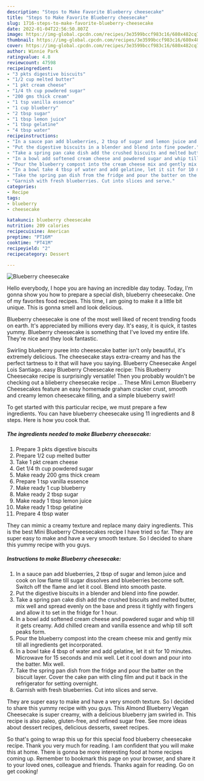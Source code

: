 ```yaml
---
description: "Steps to Make Favorite Blueberry cheesecake"
title: "Steps to Make Favorite Blueberry cheesecake"
slug: 1716-steps-to-make-favorite-blueberry-cheesecake
date: 2022-01-04T22:56:50.807Z
image: https://img-global.cpcdn.com/recipes/3e3599bccf983c16/680x482cq70/blueberry-cheesecake-recipe-main-photo.jpg
thumbnail: https://img-global.cpcdn.com/recipes/3e3599bccf983c16/680x482cq70/blueberry-cheesecake-recipe-main-photo.jpg
cover: https://img-global.cpcdn.com/recipes/3e3599bccf983c16/680x482cq70/blueberry-cheesecake-recipe-main-photo.jpg
author: Winnie Park
ratingvalue: 4.8
reviewcount: 47598
recipeingredient:
- "3 pkts digestive biscuits"
- "1/2 cup melted butter"
- "1 pkt cream cheese"
- "1/4 th cup powdered sugar"
- "200 gms thick cream"
- "1 tsp vanilla essence"
- "1 cup blueberry"
- "2 tbsp sugar"
- "1 tbsp lemon juice"
- "1 tbsp gelatine"
- "4 tbsp water"
recipeinstructions:
- "In a sauce pan add blueberries, 2 tbsp of sugar and lemon juice and cook on low flame till sugar dissolves and blueberries become soft. Switch off the flame and let it cool. Blend into smooth paste."
- "Put the digestive biscuits in a blender and blend into fine powder."
- "Take a spring pan cake dish add the crushed biscuits and melted butter, mix well and spread evenly on the base and press it tightly with fingers and allow it to set in the fridge for 1 hour."
- "In a bowl add softened cream cheese and powdered sugar and whip till it gets creamy. Add chilled cream and vanilla essence and whip till soft peaks form."
- "Pour the blueberry compost into the cream cheese mix and gently mix till all ingredients get incorporated."
- "In a bowl take 4 tbsp of water and add gelatine, let it sit for 10 minutes. Microwave for 15 seconds and mix well. Let it cool down and pour into the batter. Mix well."
- "Take the spring pan dish from the fridge and pour the batter on the biscuit layer. Cover the cake pan with cling film and put it back in the refrigerator for setting overnight."
- "Garnish with fresh blueberries. Cut into slices and serve."
categories:
- Recipe
tags:
- blueberry
- cheesecake

katakunci: blueberry cheesecake 
nutrition: 209 calories
recipecuisine: American
preptime: "PT16M"
cooktime: "PT41M"
recipeyield: "2"
recipecategory: Dessert

---
```



![Blueberry cheesecake](https://img-global.cpcdn.com/recipes/3e3599bccf983c16/680x482cq70/blueberry-cheesecake-recipe-main-photo.jpg)

Hello everybody, I hope you are having an incredible day today. Today, I'm gonna show you how to prepare a special dish, blueberry cheesecake. One of my favorites food recipes. This time, I am going to make it a little bit unique. This is gonna smell and look delicious.

Blueberry cheesecake is one of the most well liked of recent trending foods on earth. It's appreciated by millions every day. It's easy, it is quick, it tastes yummy. Blueberry cheesecake is something that I've loved my entire life. They're nice and they look fantastic.

Swirling blueberry puree into cheesecake batter isn't only beautiful, it's extremely delicious. The cheesecake stays extra-creamy and has the perfect tartness to it that will have you saying. Blueberry Cheesecake Angel Lois Santiago..easy Blueberry Cheesecake recipe: This Blueberry Cheesecake recipe is surprisingly versatile! Then you probably wouldn't be checking out a blieberry cheesecake recipe … These Mini Lemon Blueberry Cheesecakes feature an easy homemade graham cracker crust, smooth and creamy lemon cheesecake filling, and a simple blueberry swirl!


To get started with this particular recipe, we must prepare a few ingredients. You can have blueberry cheesecake using 11 ingredients and 8 steps. Here is how you cook that.

<!--inarticleads1-->

##### The ingredients needed to make Blueberry cheesecake:

1. Prepare 3 pkts digestive biscuits
1. Prepare 1/2 cup melted butter
1. Take 1 pkt cream cheese
1. Get 1/4 th cup powdered sugar
1. Make ready 200 gms thick cream
1. Prepare 1 tsp vanilla essence
1. Make ready 1 cup blueberry
1. Make ready 2 tbsp sugar
1. Make ready 1 tbsp lemon juice
1. Make ready 1 tbsp gelatine
1. Prepare 4 tbsp water


They can mimic a creamy texture and replace many dairy ingredients. This is the best Mini Blueberry Cheesecakes recipe I have tried so far. They are super easy to make and have a very smooth texture. So I decided to share this yummy recipe with you guys. 

<!--inarticleads2-->

##### Instructions to make Blueberry cheesecake:

1. In a sauce pan add blueberries, 2 tbsp of sugar and lemon juice and cook on low flame till sugar dissolves and blueberries become soft. Switch off the flame and let it cool. Blend into smooth paste.
1. Put the digestive biscuits in a blender and blend into fine powder.
1. Take a spring pan cake dish add the crushed biscuits and melted butter, mix well and spread evenly on the base and press it tightly with fingers and allow it to set in the fridge for 1 hour.
1. In a bowl add softened cream cheese and powdered sugar and whip till it gets creamy. Add chilled cream and vanilla essence and whip till soft peaks form.
1. Pour the blueberry compost into the cream cheese mix and gently mix till all ingredients get incorporated.
1. In a bowl take 4 tbsp of water and add gelatine, let it sit for 10 minutes. Microwave for 15 seconds and mix well. Let it cool down and pour into the batter. Mix well.
1. Take the spring pan dish from the fridge and pour the batter on the biscuit layer. Cover the cake pan with cling film and put it back in the refrigerator for setting overnight.
1. Garnish with fresh blueberries. Cut into slices and serve.


They are super easy to make and have a very smooth texture. So I decided to share this yummy recipe with you guys. This Almond Blueberry Vegan Cheesecake is super creamy, with a delicious blueberry jam swirled in. This recipe is also paleo, gluten-free, and refined sugar free. See more ideas about dessert recipes, delicious desserts, sweet recipes. 

So that's going to wrap this up for this special food blueberry cheesecake recipe. Thank you very much for reading. I am confident that you will make this at home. There is gonna be more interesting food at home recipes coming up. Remember to bookmark this page on your browser, and share it to your loved ones, colleague and friends. Thanks again for reading. Go on get cooking!
